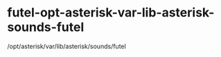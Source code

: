 futel-opt-asterisk-var-lib-asterisk-sounds-futel
================================================

/opt/asterisk/var/lib/asterisk/sounds/futel
